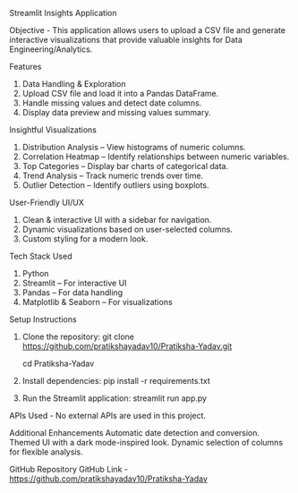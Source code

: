 Streamlit Insights Application 

Objective - 
   This application allows users to upload a CSV file and generate interactive visualizations that provide valuable insights for Data Engineering/Analytics.

Features
  1. Data Handling & Exploration
  2. Upload CSV file and load it into a Pandas DataFrame.
  3. Handle missing values and detect date columns.
  4. Display data preview and missing values summary.

Insightful Visualizations
  1. Distribution Analysis – View histograms of numeric columns.
  2. Correlation Heatmap – Identify relationships between numeric variables.
  3. Top Categories – Display bar charts of categorical data.
  4. Trend Analysis – Track numeric trends over time.
  5. Outlier Detection – Identify outliers using boxplots.

User-Friendly UI/UX
  1. Clean & interactive UI with a sidebar for navigation.
  2. Dynamic visualizations based on user-selected columns.
  3. Custom styling for a modern look.

Tech Stack Used
  1. Python
  2. Streamlit – For interactive UI
  3. Pandas – For data handling
  4. Matplotlib & Seaborn – For visualizations
     
Setup Instructions
  1. Clone the repository:
      git clone https://github.com/pratikshayadav10/Pratiksha-Yadav.git
     
      cd Pratiksha-Yadav
  3. Install dependencies:
      pip install -r requirements.txt
  4. Run the Streamlit application:
      streamlit run app.py

APIs Used -
  No external APIs are used in this project.

Additional Enhancements
  Automatic date detection and conversion.
  Themed UI with a dark mode-inspired look.
  Dynamic selection of columns for flexible analysis.

GitHub Repository
  GitHub Link - https://github.com/pratikshayadav10/Pratiksha-Yadav
